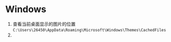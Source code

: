 # Windows
1. 查看当前桌面显示的图片的位置
   `C:\Users\26450\AppData\Roaming\Microsoft\Windows\Themes\CachedFiles`
2. 